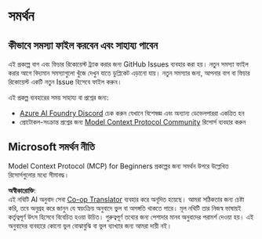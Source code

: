 <!--
CO_OP_TRANSLATOR_METADATA:
{
  "original_hash": "b3cffaf217113101e21eba532be806ea",
  "translation_date": "2025-05-20T20:55:45+00:00",
  "source_file": "SUPPORT.md",
  "language_code": "bn"
}
-->
# সমর্থন

## কীভাবে সমস্যা ফাইল করবেন এবং সাহায্য পাবেন

এই প্রকল্পে বাগ এবং ফিচার রিকোয়েস্ট ট্র্যাক করার জন্য GitHub Issues ব্যবহার করা হয়। নতুন সমস্যা ফাইল করার আগে বিদ্যমান সমস্যাগুলো খুঁজে দেখুন যাতে ডুপ্লিকেট এড়ানো যায়। নতুন সমস্যার জন্য, আপনার বাগ বা ফিচার রিকোয়েস্ট একটি নতুন Issue হিসেবে ফাইল করুন।

এই প্রকল্প ব্যবহারের সময় সাহায্য বা প্রশ্নের জন্য:
- [Azure AI Foundry Discord](https://discord.com/invite/ByRwuEEgH4) চেক করুন যেখানে বিশেষজ্ঞ এবং অন্যান্য ডেভেলপাররা একত্রিত হন
- প্রোটোকল-সংক্রান্ত প্রশ্নের জন্য [Model Context Protocol Community](https://modelcontextprotocol.io/community/) রিসোর্স ব্যবহার করুন

## Microsoft সমর্থন নীতি

Model Context Protocol (MCP) for Beginners প্রকল্পের জন্য সমর্থন উপরে উল্লেখিত রিসোর্সগুলোর মধ্যে সীমাবদ্ধ।

**অস্বীকারোক্তি**:  
এই নথিটি AI অনুবাদ সেবা [Co-op Translator](https://github.com/Azure/co-op-translator) ব্যবহার করে অনূদিত হয়েছে। আমরা সঠিকতার জন্য চেষ্টা করি, তবে অনুগ্রহ করে জানুন যে স্বয়ংক্রিয় অনুবাদে ভুল বা অসঙ্গতি থাকতে পারে। মূল নথিটি তার নিজস্ব ভাষায়ই কর্তৃত্বপূর্ণ উৎস হিসেবে বিবেচিত হওয়া উচিত। গুরুত্বপূর্ণ তথ্যের জন্য পেশাদার মানব অনুবাদের পরামর্শ দেওয়া হয়। এই অনুবাদের ব্যবহারে কোনো ভুল বোঝাবুঝি বা ভুল ব্যাখ্যার জন্য আমরা দায়ী নই।
